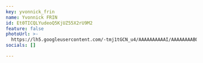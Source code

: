```yaml
---
key: yvonnick_frin
name: Yvonnick FRIN
id: Et0TICQLYudeoQ5KjUZ55X2rU9M2
feature: false
photoUrl: >-
  https://lh5.googleusercontent.com/-tmj1tGCN_u4/AAAAAAAAAAI/AAAAAAAABO0/oVqsblFTX8k/photo.jpg
socials: []

---
```


